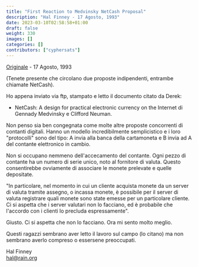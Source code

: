 ```yaml
---
title: "First Reaction to Medvinsky NetCash Proposal"
description: "Hal Finney - 17 Agosto, 1993"
date: 2023-03-10T02:58:58+01:00
draft: false
weight: 330
images: []
categories: []
contributors: ["cyphersats"]
---
```


[Originale](https://web.archive.org/web/20041031081829/http://www.finney.org/~hal/netcash_crit.html) - 17 Agosto, 1993

(Tenete presente che circolano due proposte indipendenti, entrambe chiamate NetCash).

Ho appena inviato via ftp, stampato e letto il documento citato da Derek:

-	NetCash: A design for practical electronic currency on the Internet di Gennady Medvinsky e Clifford Neuman. 

Non penso sia ben congegnata come molte altre proposte concorrenti di contanti digitali. Hanno un modello incredibilmente semplicistico e i loro "protocolli" sono del tipo: A invia alla banca della cartamoneta e B invia ad A del contante elettronico in cambio.

Non si occupano nemmeno dell'accecamento del contante. Ogni pezzo di contante ha un numero di serie unico, noto al fornitore di valuta. Questo consentirebbe ovviamente di associare le monete prelevate e quelle depositate.

"In particolare, nel momento in cui un cliente acquista monete da un server di valuta tramite assegno, o incassa monete, è possibile per il server di valuta registrare quali monete sono state emesse per un particolare cliente. Ci si aspetta che i server valutari non lo facciano, ed è probabile che l'accordo con i clienti lo precluda espressamente".

Giusto. Ci si aspetta che non lo facciano. Ora mi sento molto meglio.

Questi ragazzi sembrano aver letto il lavoro sul campo (lo citano) ma non sembrano averlo compreso o essersene preoccupati.

Hal Finney<br>
hal@rain.org
